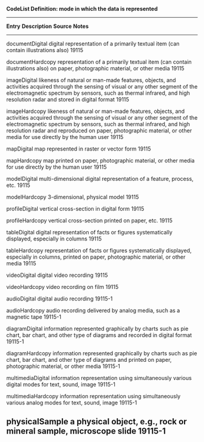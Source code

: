 **CodeList Definition: mode in which the data is represented**

  -------------------------------------------------------------------------------------------------------------------------------------------------------------------------------------------------------------------------------------------------------------------------------------------------------------------------------------------------------------------------------------
  **Entry**                  **Description**                                                                                                                                                                                                                                                                                                                   **Source**   **Notes**
  -------------------------- --------------------------------------------------------------------------------------------------------------------------------------------------------------------------------------------------------------------------------------------------------------------------------------------------------------------------------- ------------ -----------
  documentDigital            digital representation of a primarily textual item (can contain illustrations also)                                                                                                                                                                                                                                               19115        

  documentHardcopy           representation of a primarily textual item (can contain illustrations also) on paper, photographic material, or other media                                                                                                                                                                                                       19115        

  imageDigital               likeness of natural or man-made features, objects, and activities acquired through the sensing of visual or any other segment of the electromagnetic spectrum by sensors, such as thermal infrared, and high resolution radar and stored in digital format                                                                        19115        

  imageHardcopy              likeness of natural or man-made features, objects, and activities acquired through the sensing of visual or any other segment of the electromagnetic spectrum by sensors, such as thermal infrared, and high resolution radar and reproduced on paper, photographic material, or other media for use directly by the human user   19115        

  mapDigital                 map represented in raster or vector form                                                                                                                                                                                                                                                                                          19115        

  mapHardcopy                map printed on paper, photographic material, or other media for use directly by the human user                                                                                                                                                                                                                                    19115        

  modelDigital               multi-dimensional digital representation of a feature, process, etc.                                                                                                                                                                                                                                                              19115        

  modelHardcopy              3-dimensional, physical model                                                                                                                                                                                                                                                                                                     19115        

  profileDigital             vertical cross-section in digital form                                                                                                                                                                                                                                                                                            19115        

  profileHardcopy            vertical cross-section printed on paper, etc.                                                                                                                                                                                                                                                                                     19115        

  tableDigital               digital representation of facts or figures systematically displayed, especially in columns                                                                                                                                                                                                                                        19115        

  tableHardcopy              representation of facts or figures systematically displayed, especially in columns, printed on paper, photographic material, or other media                                                                                                                                                                                       19115        

  videoDigital               digital video recording                                                                                                                                                                                                                                                                                                           19115        

  videoHardcopy              video recording on film                                                                                                                                                                                                                                                                                                           19115        

  audioDigital               digital audio recording                                                                                                                                                                                                                                                                                                           19115-1      

  audioHardcopy              audio recording delivered by analog media, such as a magnetic tape                                                                                                                                                                                                                                                                19115-1      

  diagramDigital             information represented graphically by charts such as pie chart, bar chart, and other type of diagrams and recorded in digital format                                                                                                                                                                                             19115-1      

  diagramHardcopy            information represented graphically by charts such as pie chart, bar chart, and other type of diagrams and printed on paper, photographic material, or other media                                                                                                                                                                19115-1      

  multimediaDigital          information representation using simultaneously various digital modes for text, sound, image                                                                                                                                                                                                                                      19115-1      

  multimediaHardcopy         information representation using simultaneously various analog modes for text, sound, image                                                                                                                                                                                                                                       19115-1      

  physicalSample             a physical object, e.g., rock or mineral sample, microscope slide                                                                                                                                                                                                                                                                 19115-1      
  -------------------------------------------------------------------------------------------------------------------------------------------------------------------------------------------------------------------------------------------------------------------------------------------------------------------------------------------------------------------------------------

